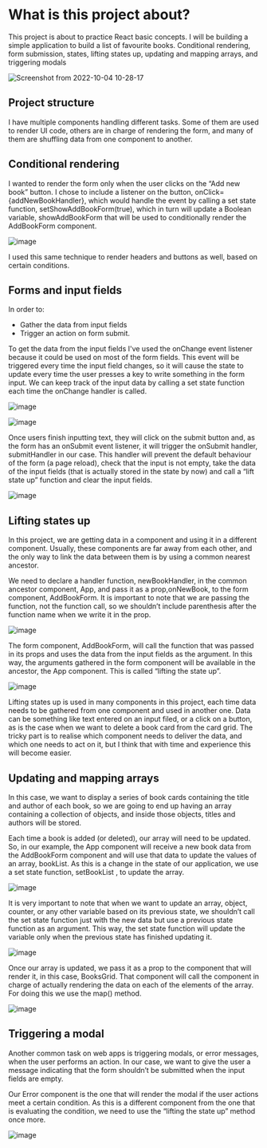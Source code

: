 # What is this project about?

This project is about to practice React basic concepts. I will be building a simple application to build a list of favourite books. Conditional rendering, form submission, states, lifting states up, updating and mapping arrays, and triggering modals
 
![Screenshot from 2022-10-04 10-28-17](https://user-images.githubusercontent.com/77645494/193772147-81655d06-2040-4489-bab3-bcb8bb48c481.png)

## Project structure

I have multiple components handling different tasks. Some of them are used to render UI code, others are in charge of rendering the form, and many of them are shuffling data from one component to another.

## Conditional rendering

I wanted to render the form only when the user clicks on the “Add new book” button. I chose to include a listener on the button, onClick={addNewBookHandler}, which would handle the event by calling a set state function, setShowAddBookForm(true), which in turn will update a Boolean variable, showAddBookForm that will be used to conditionally render the AddBookForm component.

![image](https://user-images.githubusercontent.com/77645494/193774539-7c9ebb49-cb1e-4b07-abca-476faa3b595a.png)

I used this same technique to render headers and buttons as well, based on certain conditions.

## Forms and input fields
In order to: 
+ Gather the data from input fields
+ Trigger an action on form submit.

To get the data from the input fields I've used the onChange event listener because it could be used on most of the form fields. This event will be triggered every time the input field changes, so it will cause the state to update every time the user presses a key to write something in the form input. We can keep track of the input data by calling a set state function each time the onChange handler is called.

![image](https://user-images.githubusercontent.com/77645494/193780233-73c417a9-e711-4c49-97b5-f0d42bea88c9.png)


![image](https://user-images.githubusercontent.com/77645494/193775775-99b170cc-fbee-479b-86f2-49642725579f.png)

Once users finish inputting text, they will click on the submit button and, as the form has an onSubmit event listener, it will trigger the onSubmit handler, submitHandler in our case. This handler will prevent the default behaviour of the form (a page reload), check that the input is not empty, take the data of the input fields (that is actually stored in the state by now) and call a “lift state up” function and clear the input fields.

![image](https://user-images.githubusercontent.com/77645494/193776327-cb62bdca-ef48-45d6-9fd5-588789e89f9a.png)

## Lifting states up

In this project, we are getting data in a component and using it in a different component. Usually, these components are far away from each other, and the only way to link the data between them is by using a common nearest ancestor.

We need to declare a handler function, newBookHandler, in the common ancestor component, App, and pass it as a prop,onNewBook, to the form component, AddBookForm. It is important to note that we are passing the function, not the function call, so we shouldn’t include parenthesis after the function name when we write it in the prop.

![image](https://user-images.githubusercontent.com/77645494/193777182-c255a4af-f9a1-4340-bd8e-0c8aea762e91.png)

The form component, AddBookForm, will call the function that was passed in its props and uses the data from the input fields as the argument. In this way, the arguments gathered in the form component will be available in the ancestor, the App component. This is called “lifting the state up”.

![image](https://user-images.githubusercontent.com/77645494/193777566-c8148396-d1df-465d-bb51-7ad13fc6d818.png)

Lifting states up is used in many components in this project, each time data needs to be gathered from one component and used in another one. Data can be something like text entered on an input filed, or a click on a button, as is the case when we want to delete a book card from the card grid. The tricky part is to realise which component needs to deliver the data, and which one needs to act on it, but I think that with time and experience this will become easier.

## Updating and mapping arrays

In this case, we want to display a series of book cards containing the title and author of each book, so we are going to end up having an array containing a collection of objects, and inside those objects, titles and authors will be stored.

Each time a book is added (or deleted), our array will need to be updated. So, in our example, the App component will receive a new book data from the AddBookForm component and will use that data to update the values of an array, bookList. As this is a change in the state of our application, we use a set state function, setBookList , to update the array.

![image](https://user-images.githubusercontent.com/77645494/193778557-0a96da6e-8524-4f77-9920-d190190b7555.png)

It is very important to note that when we want to update an array, object, counter, or any other variable based on its previous state, we shouldn’t call the set state function just with the new data but use a previous state function as an argument. This way, the set state function will update the variable only when the previous state has finished updating it.

![image](https://user-images.githubusercontent.com/77645494/193778792-d1c8bc56-6ba6-43ae-b776-2d4a6d254771.png)

Once our array is updated, we pass it as a prop to the component that will render it, in this case, BooksGrid. That component will call the component in charge of actually rendering the data on each of the elements of the array. For doing this we use the map() method.

![image](https://user-images.githubusercontent.com/77645494/193779521-4ab1c493-5adf-4de9-ad83-94b22856eaf3.png)


## Triggering a modal

Another common task on web apps is triggering modals, or error messages, when the user performs an action. In our case, we want to give the user a message indicating that the form shouldn’t be submitted when the input fields are empty.

Our Error component is the one that will render the modal if the user actions meet a certain condition. As this is a different component from the one that is evaluating the condition, we need to use the “lifting the state up” method once more.

![image](https://user-images.githubusercontent.com/77645494/193780005-97adaee7-6a02-453a-8ac2-2bc5a5d65633.png)

